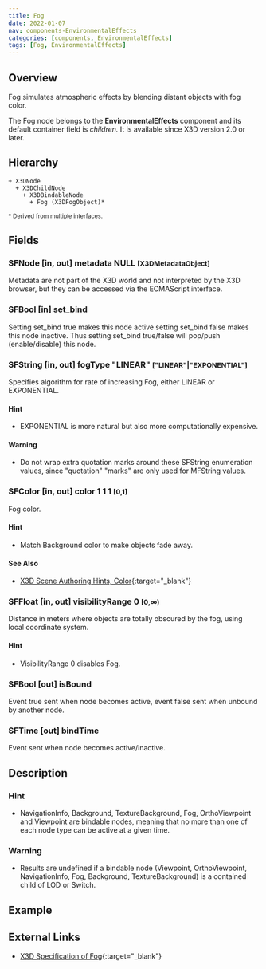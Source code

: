 ```yaml
---
title: Fog
date: 2022-01-07
nav: components-EnvironmentalEffects
categories: [components, EnvironmentalEffects]
tags: [Fog, EnvironmentalEffects]
---
```

<style>
.post h3 {
  word-spacing: 0.2em;
}
</style>

## Overview

Fog simulates atmospheric effects by blending distant objects with fog color.

The Fog node belongs to the **EnvironmentalEffects** component and its default container field is *children.* It is available since X3D version 2.0 or later.

## Hierarchy

```
+ X3DNode
  + X3DChildNode
    + X3DBindableNode
      + Fog (X3DFogObject)*
```

<small>\* Derived from multiple interfaces.</small>

## Fields

### SFNode [in, out] **metadata** NULL <small>[X3DMetadataObject]</small>

Metadata are not part of the X3D world and not interpreted by the X3D browser, but they can be accessed via the ECMAScript interface.

### SFBool [in] **set_bind**

Setting set_bind true makes this node active setting set_bind false makes this node inactive. Thus setting set_bind true/false will pop/push (enable/disable) this node.

### SFString [in, out] **fogType** "LINEAR" <small>["LINEAR"|"EXPONENTIAL"]</small>

Specifies algorithm for rate of increasing Fog, either LINEAR or EXPONENTIAL.

#### Hint

- EXPONENTIAL is more natural but also more computationally expensive.

#### Warning

- Do not wrap extra quotation marks around these SFString enumeration values, since "quotation" "marks" are only used for MFString values.

### SFColor [in, out] **color** 1 1 1 <small>[0,1]</small>

Fog color.

#### Hint

- Match Background color to make objects fade away.

#### See Also

- [X3D Scene Authoring Hints, Color](https://www.web3d.org/x3d/content/examples/X3dSceneAuthoringHints.html#Color){:target="_blank"}

### SFFloat [in, out] **visibilityRange** 0 <small>[0,∞)</small>

Distance in meters where objects are totally obscured by the fog, using local coordinate system.

#### Hint

- VisibilityRange 0 disables Fog.

### SFBool [out] **isBound**

Event true sent when node becomes active, event false sent when unbound by another node.

### SFTime [out] **bindTime**

Event sent when node becomes active/inactive.

## Description

### Hint

- NavigationInfo, Background, TextureBackground, Fog, OrthoViewpoint and Viewpoint are bindable nodes, meaning that no more than one of each node type can be active at a given time.

### Warning

- Results are undefined if a bindable node (Viewpoint, OrthoViewpoint, NavigationInfo, Fog, Background, TextureBackground) is a contained child of LOD or Switch.

## Example

<x3d-canvas src="https://create3000.github.io/media/examples/EnvironmentalEffects/Fog/Fog.x3d"></x3d-canvas>

## External Links

- [X3D Specification of Fog](https://www.web3d.org/documents/specifications/19775-1/V4.0/Part01/components/environmentalEffects.html#Fog){:target="_blank"}
